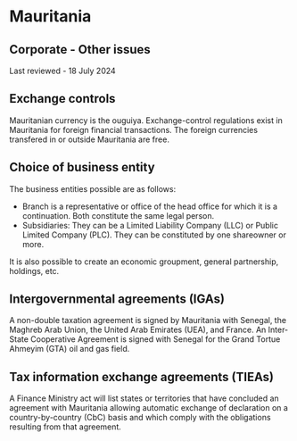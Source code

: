 # Mauritania
## Corporate - Other issues
Last reviewed - 18 July 2024
## Exchange controls
Mauritanian currency is the ouguiya.
Exchange-control regulations exist in Mauritania for foreign financial transactions. The foreign currencies transfered in or outside Mauritania are free.
## Choice of business entity
The business entities possible are as follows:
  * Branch is a representative or office of the head office for which it is a continuation. Both constitute the same legal person.
  * Subsidiaries: They can be a Limited Liability Company (LLC) or Public Limited Company (PLC). They can be constituted by one shareowner or more.


It is also possible to create an economic groupment, general partnership, holdings, etc.
## Intergovernmental agreements (IGAs)
A non-double taxation agreement is signed by Mauritania with Senegal, the Maghreb Arab Union, the United Arab Emirates (UEA), and France.
An Inter-State Cooperative Agreement is signed with Senegal for the Grand Tortue Ahmeyim (GTA) oil and gas field.
## Tax information exchange agreements (TIEAs)
A Finance Ministry act will list states or territories that have concluded an agreement with Mauritania allowing automatic exchange of declaration on a country-by-country (CbC) basis and which comply with the obligations resulting from that agreement.
